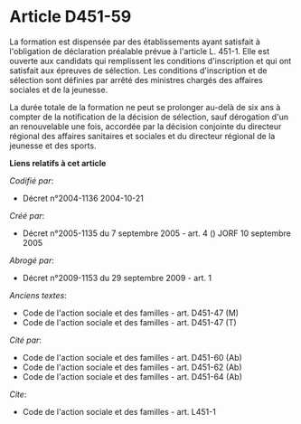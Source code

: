 # Article D451-59

La formation est dispensée par des établissements ayant satisfait à l'obligation de déclaration préalable prévue à l'article
L. 451-1. Elle est ouverte aux candidats qui remplissent les conditions d'inscription et qui ont satisfait aux épreuves de
sélection. Les conditions d'inscription et de sélection sont définies par arrêté des ministres chargés des affaires sociales
et de la jeunesse.

La durée totale de la formation ne peut se prolonger au-delà de six ans à compter de la notification de la décision de
sélection, sauf dérogation d'un an renouvelable une fois, accordée par la décision conjointe du directeur régional des
affaires sanitaires et sociales et du directeur régional de la jeunesse et des sports.

**Liens relatifs à cet article**

_Codifié par_:

  - Décret n°2004-1136 2004-10-21

_Créé par_:

  - Décret n°2005-1135 du 7 septembre 2005 - art. 4 () JORF 10 septembre 2005

_Abrogé par_:

  - Décret n°2009-1153 du 29 septembre 2009 - art. 1

_Anciens textes_:

  - Code de l'action sociale et des familles - art. D451-47 (M)
  - Code de l'action sociale et des familles - art. D451-47 (T)

_Cité par_:

  - Code de l'action sociale et des familles - art. D451-60 (Ab)
  - Code de l'action sociale et des familles - art. D451-62 (Ab)
  - Code de l'action sociale et des familles - art. D451-64 (Ab)

_Cite_:

  - Code de l'action sociale et des familles - art. L451-1
